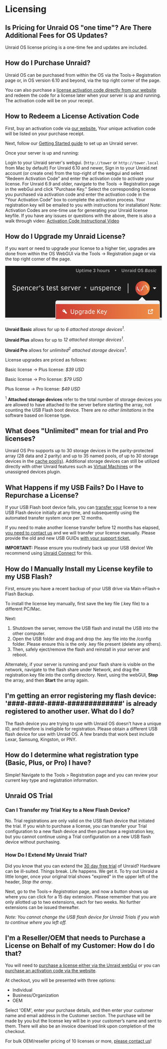 # Licensing

## Is Pricing for Unraid OS "one time"? Are There Additional Fees for OS Updates?

Unraid OS license pricing is a one-time fee and updates are included.

## How do I Purchase Unraid?

Unraid OS can be purchased from within the OS via the Tools-\>
Registration page or, in OS version 6.10 and beyond, via the top right
corner of the page.

You can also purchase a [license activation code directly from our
website](https://unraid.net/pricing) and redeem the code for a license
later when your server is up and running. The activation code will be on
your receipt.

## How to Redeem a License Activation Code

First, buy an activation code via [our website.](https://unraid.net/pricing) Your unique activation code will be listed on your purchase receipt.

Next, follow our [Getting Started guide](/unraid-os/manual/getting-started.md) to set up an Unraid server.

Once your server is up and running:

Login to your Unraid server's webgui. (`http://tower` or `http://tower.local` from Mac by default)
For Unraid 6.10 and newer, Sign in to your Unraid.net account (or create one) from the top-right of the webgui and select "Redeem Activation Code" and enter the activation code to activate your license. For Unraid 6.9 and older, navigate to the Tools -> Registration page in the webGui and click "Purchase Key."
Select the corresponding license you purchased via activation code and enter the activation code in the "Your Activation Code" box to complete the activation process. Your registration key will be emailed to you with instructions for installation! Note: Activation Codes are one-time use for generating your Unraid license keyfile.
If you have any issues or questions with the above, there is also a walk through video: [Activation Code Instructional Video](https://www.loom.com/share/3ceb40440240474aaa80a0b7e3e69cb2)

## How do I Upgrade my Unraid License?

If you want or need to upgrade your license to a higher tier, upgrades
are done from within the OS WebGUI via the Tools → Registration page or
via the top right corner of the page.

![](../assets/Upgrade-UPC.png)

**Unraid Basic** allows for up to _6 attached storage
devices<sup>1</sup>._

**Unraid Plus** allows for up to _12 attached storage
devices<sup>1</sup>._

**Unraid Pro** allows for _unlimited<sup>2</sup> attached storage
devices<sup>1</sup>._

License upgrades are priced as follows:

Basic license → Plus license: _$39 USD_

Basic license → Pro license: _$79 USD_

Plus license → Pro license: _$49 USD_

<sup>1</sup> <b>Attached storage devices</b> refer to the total number of
storage devices you are allowed to have attached to the server before
starting the array, not counting the USB Flash boot device. There are
_no other limitations_ in the software based on license type.

## What does "Unlimited" mean for trial and Pro licenses?

Unraid OS Pro supports up to 30 storage devices in the parity-protected
array (28 data and 2 parity) and up to 35 named pools, of up to 30
storage devices in the [cache
pool(s)](/unraid-os/release-notes/6.9.0.md#multiple-pools).
Additional storage devices can still be utilized directly with other
Unraid features such as [Virtual
Machines](/unraid-os/manual/vm-management.md) or the unassigned devices
plugin.

## What Happens if my USB Fails? Do I Have to Repurchase a License?

If your USB Flash boot device fails, you can [transfer
your](/unraid-os/manual/changing-the-flash-device.md) license to a new USB
Flash device initially at any time, and subsequently using the automated
transfer system once per 12 months.

If you need to make another license transfer before 12 months has
elapsed, [you need to contact us](https://unraid.net/contact) and we
will transfer your license manually. Please provide the old and new USB
GUIDs [with your support ticket.](https://unraid.net/contact)

**IMPORTANT:** Please ensure you routinely back up your USB device!
We recommend using [Unraid Connect](/connect/about.md) for this.

## How do I Manually Install my License keyfile to my USB Flash?

First, ensure you have a recent backup of your USB drive via
Main-\>Flash-\> Flash Backup.

To install the license key manually, first save the key file (.key file)
to a different PC/Mac.

Next:

1. Shutdown the server, remove the USB flash and install the USB into
   the other computer.
2. Open the USB folder and drag and drop the .key file into the /config
   folder. Please ensure this is the only .key file present (delete any
   others).
3. Then, safely eject/remove the flash and reinstall in your server and
   reboot.

Alternately, if your server is running and your flash share is visible
on the network, navigate to the flash share under Network, and drag the
registration key file into the config directory. Next, using the webGUI,
**Stop** the array, and then **Start** the array again.

## I'm getting an error registering my flash device: '####-####-####-#############' is already registered to another user. What do I do?

The flash device you are trying to use with Unraid OS doesn't have a
unique ID, and therefore is ineligible for registration. Please obtain a
different USB flash device for use with Unraid OS. A few brands that
work best include Lexar, Samsung, Kingston, or PNY.

## How do I determine what registration type (Basic, Plus, or Pro) I have?

Simple! Navigate to the Tools \> Registration page and you can review
your current key type and registration information.

## Unraid OS Trial

### Can I Transfer my Trial Key to a New Flash Device?

No. Trial registrations are only valid on the USB flash device that
initiated the trial. If you wish to purchase a license, you can transfer
your Trial configuration to a new flash device and then purchase a
registration key, but you cannot continue using a Trial configuration on
a new USB flash device without purchasing.

### How Do I Extend My Unraid Trial?

Did you know that you can extend the [30 day free
trial](https://unraid.net/download) of Unraid? Hardware can be
ill-suited. Things break. Life happens. We get it. To try out Unraid a
little longer, once your original trial shows "expired" in the upper
left of the header, _Stop the array_.

Next, go to the Tools-\> _Registration_ page, and now a button shows up
where you can click for a 15 day extension. Please remember that you are
only allotted up to two extensions, each for two weeks. No further
extensions can be issued thereafter.

_Note: You cannot change the USB flash device for Unraid Trials if you
wish to continue where you left off._

## I'm a Reseller/OEM that needs to Purchase a License on Behalf of my Customer: How do I do that?

You will need to [purchase a license either via the Unraid
webGui](#how-do-i-purchase-unraid)
or you can [purchase an activation code via the
website](https://unraid.net/pricing).

At checkout, you will be presented with three options:

- Individual
- Business/Organization
- OEM

Select 'OEM', enter your purchase details, and then enter your customer
name and email address in the Customer section. The purchase will be
made by you but the license key will be in your customer’s name and sent
to them. There will also be an invoice download link upon completion of
the checkout.

For bulk OEM/reseller pricing of 10 licenses or more, [please contact
us](https://unraid.net/contact)!
